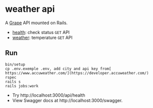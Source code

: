 # weather api

A [Grape](http://github.com/ruby-grape/grape) API mounted on Rails.

- [health](app/api/acme/health.rb): check status `GET` API
- [weather](app/api/acme/weather.rb): temperature `GET` API

## Run

```
bin/setup
cp .env.exemple .env, add city and api key from[ https://www.accuweather.com/](https://developer.accuweather.com/)
rspec
rails s
rails jobs:work
```

- Try http://localhost:3000/api/health
- View Swagger docs at http://localhost:3000/swagger.
